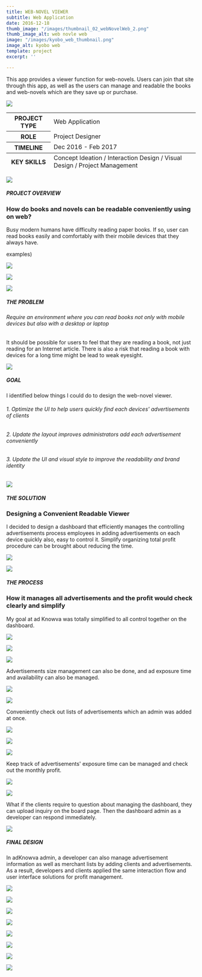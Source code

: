 ```yaml
---
title: WEB-NOVEL VIEWER
subtitle: Web Application
date: 2016-12-18
thumb_image: "/images/thumbnail_02_webNovelWeb_2.png"
thumb_image_alt: web novle web
image: "/images/kyobo_web_thumbnail.png"
image_alt: kyobo web
template: project
excerpt: ''

---
```

This app provides a viewer function for web-novels. Users can join that site through this app, as well as the users can manage and readable the books and web-novels which are they save up or purchase.

![](/images/empty_150.png)

<table>  
<thead>  
</thead>  
<tbody>  
<tr>  
<th>PROJECT TYPE</th>  
<td>Web Application</td>  
</tr>  
<tr>  
<th>ROLE</th>  
<td>Project Designer</td>  
</tr>  
<tr>  
<th>TIMELINE</th>  
<td>Dec 2016 - Feb 2017</td>  
</tr>  
</tbody>  
<tfoot>  
<tr>  
<th>KEY SKILLS</th>  
<td>Concept Ideation / Interaction Design / Visual Design / Project Management</td>  
</tr>  
</tfoot>  
</table>

![](/images/empty_150.png)

##### PROJECT OVERVIEW

### How do books and novels can be readable conveniently using on web?

Busy modern humans have difficulty reading paper books. If so, user can read books easily and comfortably with their mobile devices that they always have.

examples)

![](/images/statistics02.png)

![](/images/statistics.png)

![](/images/empty_150.png)

##### THE PROBLEM

###### Require an environment where you can read books not only with mobile devices but also with a desktop or laptop

It should be possible for users to feel that they are reading a book, not just reading for an Internet article. There is also a risk that reading a book with devices for a long time might be lead to weak eyesight.

![](/images/empty_150.png)

##### GOAL

I identified below things I could do to design the web-novel viewer.

###### 1. Optimize the UI to help users quickly find each devices' advertisements of clients

###### 2. Update the layout improves administrators add each advertisement conveniently

###### 3. Update the UI and visual style to improve the readability and brand identity

![](/images/empty_150.png)

##### THE SOLUTION

### Designing a Convenient Readable Viewer

I decided to design a dashboard that efficiently manages the controlling advertisements process employees in adding advertisements on each device quickly also, easy to control it. Simplify organizing total profit procedure can be brought about reducing the time.

![](/images/kyobo_solution.png)

![](/images/empty_150.png)

##### THE PROCESS

### How it manages all advertisements and the profit would check clearly and simplify

My goal at ad Knowva was totally simplified to all control together on the dashboard.

![](/images/empty_100.png)

![](/images/process_01.png)

![](/images/process_02.png)

Advertisements size management can also be done, and ad exposure time and availability can also be managed.

![](/images/empty_100.png)

![](/images/process_03.png)

Conveniently check out lists of advertisements which an admin was added at once.

![](/images/empty_100.png)

![](/images/process_04.png)

![](/images/process_05_2.png)

Keep track of advertisements' exposure time can be managed and check out the monthly profit.

![](/images/empty_100.png)

![](/images/process_06.png)

What if the clients require to question about managing the dashboard, they can upload inquiry on the board page. Then the dashboard admin as a developer can respond immediately.

![](/images/empty_150.png)

##### FINAL DESIGN

In adKnowva admin, a developer can also manage advertisement information as well as merchant lists by adding clients and advertisements. As a result, developers and clients applied the same interaction flow and user interface solutions for profit management.

![](/images/empty_100.png)

![](/images/final_01.gif)

![](/images/empty_100.png)

![](/images/final_02.gif)

![](/images/empty_100.png)

![](/images/final_03.gif)

![](/images/empty_100.png)

![](/images/final_04_2.gif)